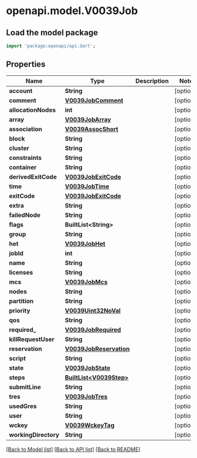 # openapi.model.V0039Job

## Load the model package
```dart
import 'package:openapi/api.dart';
```

## Properties
Name | Type | Description | Notes
------------ | ------------- | ------------- | -------------
**account** | **String** |  | [optional] 
**comment** | [**V0039JobComment**](V0039JobComment.md) |  | [optional] 
**allocationNodes** | **int** |  | [optional] 
**array** | [**V0039JobArray**](V0039JobArray.md) |  | [optional] 
**association** | [**V0039AssocShort**](V0039AssocShort.md) |  | [optional] 
**block** | **String** |  | [optional] 
**cluster** | **String** |  | [optional] 
**constraints** | **String** |  | [optional] 
**container** | **String** |  | [optional] 
**derivedExitCode** | [**V0039JobExitCode**](V0039JobExitCode.md) |  | [optional] 
**time** | [**V0039JobTime**](V0039JobTime.md) |  | [optional] 
**exitCode** | [**V0039JobExitCode**](V0039JobExitCode.md) |  | [optional] 
**extra** | **String** |  | [optional] 
**failedNode** | **String** |  | [optional] 
**flags** | **BuiltList&lt;String&gt;** |  | [optional] 
**group** | **String** |  | [optional] 
**het** | [**V0039JobHet**](V0039JobHet.md) |  | [optional] 
**jobId** | **int** |  | [optional] 
**name** | **String** |  | [optional] 
**licenses** | **String** |  | [optional] 
**mcs** | [**V0039JobMcs**](V0039JobMcs.md) |  | [optional] 
**nodes** | **String** |  | [optional] 
**partition** | **String** |  | [optional] 
**priority** | [**V0039Uint32NoVal**](V0039Uint32NoVal.md) |  | [optional] 
**qos** | **String** |  | [optional] 
**required_** | [**V0039JobRequired**](V0039JobRequired.md) |  | [optional] 
**killRequestUser** | **String** |  | [optional] 
**reservation** | [**V0039JobReservation**](V0039JobReservation.md) |  | [optional] 
**script** | **String** |  | [optional] 
**state** | [**V0039JobState**](V0039JobState.md) |  | [optional] 
**steps** | [**BuiltList&lt;V0039Step&gt;**](V0039Step.md) |  | [optional] 
**submitLine** | **String** |  | [optional] 
**tres** | [**V0039JobTres**](V0039JobTres.md) |  | [optional] 
**usedGres** | **String** |  | [optional] 
**user** | **String** |  | [optional] 
**wckey** | [**V0039WckeyTag**](V0039WckeyTag.md) |  | [optional] 
**workingDirectory** | **String** |  | [optional] 

[[Back to Model list]](../README.md#documentation-for-models) [[Back to API list]](../README.md#documentation-for-api-endpoints) [[Back to README]](../README.md)


